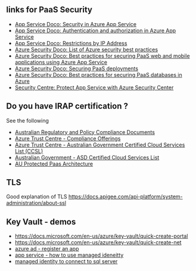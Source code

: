 ## links for PaaS Security

- [App Service Doco: Security in Azure App Service](https://docs.microsoft.com/en-us/azure/app-service/overview-security)
- [App Service Doco: Authentication and authorization in Azure App Service](https://docs.microsoft.com/en-us/azure/app-service/overview-authentication-authorization)
- [App Service Doco: Restrictions by IP Address](https://docs.microsoft.com/en-gb/azure/app-service/app-service-ip-restrictions)
- [Azure Security Doco: List of Azure security best practices](https://docs.microsoft.com/en-us/azure/security/fundamentals/best-practices-and-patterns)
- [Azure Security Doco: Best practices for securing PaaS web and mobile applications using Azure App Service](https://docs.microsoft.com/en-us/azure/security/fundamentals/paas-applications-using-app-services)
- [Azure Security Doco: Securing PaaS deployments](https://docs.microsoft.com/en-us/azure/security/fundamentals/paas-deployments)
- [Azure Security Doco: Best practices for securing PaaS databases in Azure](https://docs.microsoft.com/en-us/azure/security/fundamentals/paas-applications-using-sql)
- [Security Centre: Protect App Service with Azure Security Center](https://docs.microsoft.com/en-us/azure/security-center/security-center-app-services)

## Do you have IRAP certification ?

See the following
- [Australian Regulatory and Policy Compliance Documents](https://servicetrust.microsoft.com/viewpage/AustraliaV3)
- [Azure Trust Centre - Compliance Offerings](https://www.microsoft.com/en-us/trustcenter/compliance/complianceofferings)
- [Azure Trust Centre - Australian Government Certified Cloud Services List (CCSL)](https://www.microsoft.com/en-us/trustcenter/compliance/ccsl)
- [Australian Government - ASD Certified Cloud Services List](https://asd.gov.au/infosec/irap/certified_clouds.htm)
- [AU Protected Paas Architecture](https://docs.microsoft.com/en-us/azure/security/blueprints/au-protected-paaswa-overview)


## TLS

Good explanation of TLS
https://docs.apigee.com/api-platform/system-administration/about-ssl

## Key Vault - demos

- https://docs.microsoft.com/en-us/azure/key-vault/quick-create-portal
- https://docs.microsoft.com/en-us/azure/key-vault/quick-create-net
- [azure ad - register an app](https://docs.microsoft.com/en-us/azure/active-directory/develop/quickstart-register-app)
- [app service - how to use managed ideneitty](https://docs.microsoft.com/en-us/azure/app-service/overview-managed-identity)
- [managed identity to connect to sql server](https://docs.microsoft.com/en-us/azure/app-service/app-service-web-tutorial-connect-msi)

